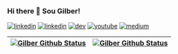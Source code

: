 ### Hi there 👋 Sou Gilber!
[![linkedin](https://img.shields.io/badge/GitHub-100000?style=for-the-badge&logo=github&logoColor=whitee)](https://github.com/gilbercs/gilbercs)
[![linkedin](https://img.shields.io/badge/LinkedIn-0077B5?style=for-the-badge&logo=linkedin&logoColor=white)](https://www.linkedin.com/in/gilbercs)
[![dev](https://img.shields.io/badge/dev.to-0A0A0A?style=for-the-badge&logo=devdotto&logoColor=white)](https://dev.to/gilbercs)
[![youtube](https://img.shields.io/badge/YouTube-FF0000?style=for-the-badge&logo=youtube&logoColor=white)](https://www.youtube.com/@tutorial_code)
[![medium](https://img.shields.io/badge/Medium-12100E?style=for-the-badge&logo=medium&logoColor=white)](https://medium.com/@gilbercs)

| <a href="https://github.com/gilbercs/gilbercs"><img align="center" src="https://github-readme-stats.vercel.app/api?username=gilbercs&show_icons=true&include_all_commits=true&hide_border=true" alt="Gilber Github Status"/></a> | <a href="https://github.com/gilbercs/gilbercs"><img align="center" src="https://github-readme-stats.vercel.app/api/top-langs/?username=gilbercs&hide_border=true" alt="Gilber Github Status"/></a> |
| ----------- | -------------- |
